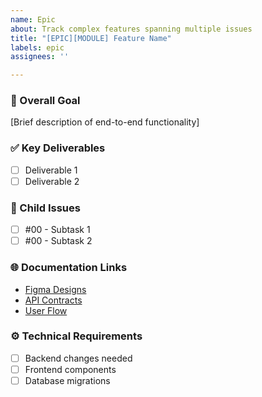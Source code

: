 ```yaml
---
name: Epic
about: Track complex features spanning multiple issues
title: "[EPIC][MODULE] Feature Name"
labels: epic
assignees: ''

---
```


### 🎯 Overall Goal  
[Brief description of end-to-end functionality]

### ✅ Key Deliverables  
- [ ] Deliverable 1  
- [ ] Deliverable 2  

### 🔗 Child Issues  
<!-- Update as subtasks are created -->
- [ ] #00 - Subtask 1  
- [ ] #00 - Subtask 2  

### 🌐 Documentation Links  
- [Figma Designs]()  
- [API Contracts]()  
- [User Flow]()  

### ⚙️ Technical Requirements  
- [ ] Backend changes needed  
- [ ] Frontend components  
- [ ] Database migrations  